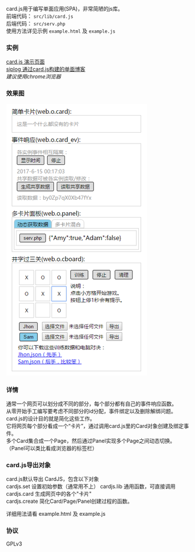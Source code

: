 card.js用于编写单面应用(SPA)，非常简陋的js库。  
前端代码： `src/lib/card.js`  
后端代码： `src/serv.php`     
使用方法详见示例 `example.html` 及 `example.js`  
  
### 实例 ###  
[card.js 演示页面][1]  
[siplog 通过card.js构建的单面博客](https://github.com/jjling2011/siplog)  
*建议使用chrome浏览器*  
  
### 效果图 ###  
![example.html效果图][2]  
  
### 详情 ###  
  
通常一个网页可以划分成不同的部分，每个部分都有自己的事件响应函数。  
从零开始手工编写要考虑不同部分的id分配，事件绑定以及删除解绑问题。  
card.js的设计目的就是简化这些工作。  
它将网页每个部分看成一个“卡片”，通过调用card.js里的Card对象创建及绑定事件。  
多个Card集合成一个Page，然后通过Panel实现多个Page之间动态切换。  
（Panel可以类比看成浏览器的标签栏）  
    
### card.js导出对象 ###  
card.js默认导出 CardJS，包含以下对象  
cardjs.set 设置初始参数（通常用不上）
cardjs.lib 通用函数，可直接调用  
cardjs.card 生成网页中的各个"卡片"  
cardjs.create 简化Card/Page/Panel创建过程的函数。  
  
详细用法请看 example.html 及 example.js  
  
### 协议 ###   
GPLv3  
  
  [1]: https://jjling2011.github.io/card.js/src/example.html
  [2]: https://raw.githubusercontent.com/jjling2011/card.js/master/readme/example_html.png
